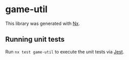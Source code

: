 # game-util

This library was generated with [Nx](https://nx.dev).

## Running unit tests

Run `nx test game-util` to execute the unit tests via [Jest](https://jestjs.io).
